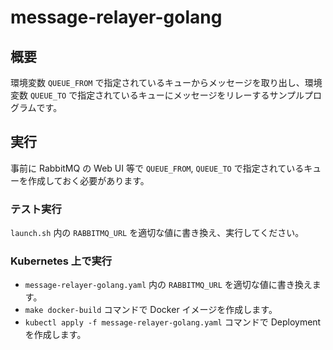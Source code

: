 # message-relayer-golang

## 概要

環境変数 `QUEUE_FROM` で指定されているキューからメッセージを取り出し、環境変数 `QUEUE_TO` で指定されているキューにメッセージをリレーするサンプルプログラムです。


## 実行

事前に RabbitMQ の Web UI 等で `QUEUE_FROM`, `QUEUE_TO` で指定されているキューを作成しておく必要があります。


### テスト実行

`launch.sh` 内の `RABBITMQ_URL` を適切な値に書き換え、実行してください。


### Kubernetes 上で実行

* `message-relayer-golang.yaml` 内の `RABBITMQ_URL` を適切な値に書き換えます。
* `make docker-build` コマンドで Docker イメージを作成します。
* `kubectl apply -f message-relayer-golang.yaml` コマンドで Deployment を作成します。
